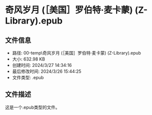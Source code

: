﻿# 奇风岁月 (［美国］罗伯特·麦卡蒙) (Z-Library).epub

## 文件信息
- 路径: 00-temp\奇风岁月 (［美国］罗伯特·麦卡蒙) (Z-Library).epub
- 大小: 632.98 KB
- 创建时间: 2024/3/27 14:34:16
- 最后修改时间: 2024/3/26 15:44:25
- 文件类型: .epub

## 文件描述
这是一个.epub类型的文件。

